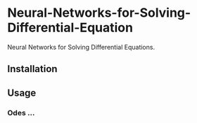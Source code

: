 # Neural-Networks-for-Solving-Differential-Equation
Neural Networks for Solving Differential Equations.

## Installation

## Usage

### Odes ... 

### 
